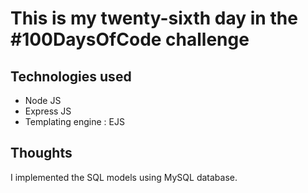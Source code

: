 # This is my twenty-sixth day in the #100DaysOfCode challenge

## Technologies used
 * Node JS
 * Express JS
 * Templating engine : EJS

## Thoughts
 I implemented the SQL models using MySQL database.